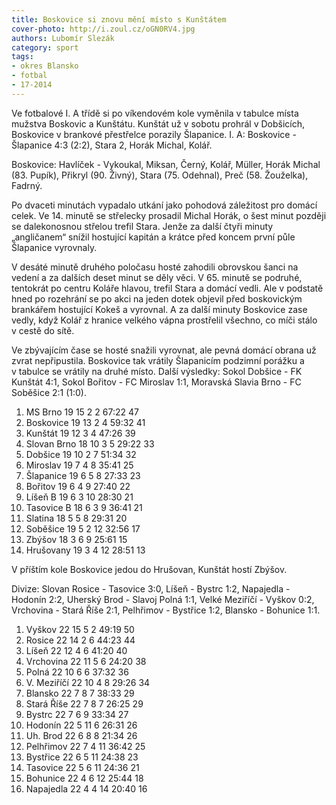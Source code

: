 ```yaml
---
title: Boskovice si znovu mění místo s Kunštátem
cover-photo: http://i.zoul.cz/oGN0RV4.jpg
authors: Lubomír Slezák
category: sport
tags:
- okres Blansko
- fotbal
- 17-2014
---
```


Ve fotbalové I. A třídě si po víkendovém kole vyměnila v tabulce místa mužstva Boskovic a Kunštátu. Kunštát už v sobotu prohrál v Dobšicích, Boskovice v brankové přestřelce porazily Šlapanice.
I. A: Boskovice - Šlapanice 4:3 (2:2), Stara 2, Horák Michal, Kolář.

Boskovice: Havlíček - Vykoukal, Miksan, Černý, Kolář, Müller, Horák Michal (83. Pupík), Přikryl (90. Živný), Stara (75. Odehnal), Preč (58. Žouželka), Fadrný.

Po dvaceti minutách vypadalo utkání jako pohodová záležitost pro domácí celek. Ve 14. minutě se střelecky prosadil Michal Horák, o šest minut později se dalekonosnou střelou trefil Stara. Jenže za další čtyři minuty „angličanem“ snížil hostující kapitán a krátce před koncem první půle Šlapanice vyrovnaly.

V desáté minutě druhého poločasu hosté zahodili obrovskou šanci na vedení a za dalších deset minut se děly věci. V 65. minutě se podruhé, tentokrát po centru Koláře hlavou, trefil Stara a domácí vedli. Ale v podstatě hned po rozehrání se po akci na jeden dotek objevil před boskovickým brankářem hostující Kokeš a vyrovnal. A za další minuty Boskovice zase vedly, když Kolář z hranice velkého vápna prostřelil všechno, co míči stálo v cestě do sítě.

Ve zbývajícím čase se hosté snažili vyrovnat, ale pevná domácí obrana už zvrat nepřipustila. Boskovice tak vrátily Šlapanicím podzimní porážku a v tabulce se vrátily na druhé místo.
Další výsledky: Sokol Dobšice - FK Kunštát 4:1, Sokol Bořitov - FC Miroslav 1:1, Moravská Slavia Brno - FC Soběšice 2:1 (1:0).

1. MS Brno 	19 15 2 2 	67:22 	47
2. Boskovice 	19 13 2 4 	59:32 	41
3. Kunštát 	19 12 3 4 	47:26 	39
4. Slovan Brno 	18 10 3 5 	29:22 	33
5. Dobšice 	19 10 2 7 	51:34 	32
6. Miroslav 	19 7 4 8 	35:41 	25
7. Šlapanice 	19 6 5 8 	27:33 	23
8. Bořitov 	19 6 4 9 	27:40 	22
9. Líšeň B 	19 6 3 10 	28:30 	21
10. Tasovice B 	18 6 3 9 	36:41 	21
11. Slatina 	18 5 5 8 	29:31 	20
12. Soběšice 	19 5 2 12 	32:56 	17
13. Zbýšov 	18 3 6 9 	25:61 	15
14. Hrušovany 	19 3 4 12 	28:51 	13

V příštím kole Boskovice jedou do Hrušovan, Kunštát hostí Zbýšov.

Divize: Slovan Rosice - Tasovice 3:0, Líšeň - Bystrc 1:2, Napajedla - Hodonín 2:2, Uherský Brod - Slavoj Polná 1:1, Velké Meziříčí - Vyškov 0:2, Vrchovina - Stará Říše 2:1, Pelhřimov - Bystřice 1:2, Blansko - Bohunice 1:1.

1. Vyškov 	22 15 5 2 	49:19 	50
2. Rosice 	22 14 2 6 	44:23 	44
3. Líšeň 	22 12 4 6 	41:20 	40
4. Vrchovina 	22 11 5 6 	24:20 	38
5. Polná 	22 10 6 6 	37:32 	36
6. V. Meziříčí 	22 10 4 8 	29:26 	34
7. Blansko 	22 7 8 7 	38:33 	29
8. Stará Říše 	22 7 8 7 	26:25 	29
9. Bystrc 	22 7 6 9 	33:34 	27
10. Hodonín 	22 5 11 6 	26:31 	26
11. Uh. Brod 	22 6 8 8 	21:34 	26
12. Pelhřimov 	22 7 4 11 	36:42 	25
13. Bystřice 	22 6 5 11 	24:38 	23
14. Tasovice 	22 5 6 11 	24:36 	21
15. Bohunice 	22 4 6 12 	25:44 	18
16. Napajedla 	22 4 4 14 	20:40 	16
